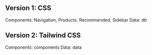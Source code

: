 ## Version 1: CSS

Components: Navigation, Products, Recommended, Sidebar
Data: db


## Version 2: Tailwind CSS

Components: components
Data: data